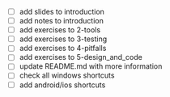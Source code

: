 - [ ] add slides to introduction
- [ ] add notes to introduction
- [ ] add exercises to 2-tools
- [ ] add exercises to 3-testing
- [ ] add exercises to 4-pitfalls
- [ ] add exercises to 5-design_and_code
- [ ] update README.md with more information
- [ ] check all windows shortcuts
- [ ] add android/ios shortcuts